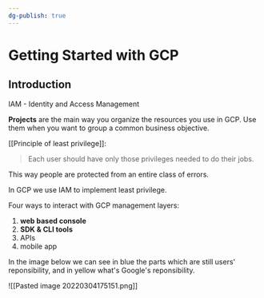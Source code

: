 ```yaml
---
dg-publish: true
---
```

# Getting Started with GCP

## Introduction

IAM - Identity and Access Management

**Projects** are the main way you organize the resources you use in GCP. Use them when you want to group a common business objective.

[[Principle of least privilege]]:

> Each user should have only those privileges needed to do their jobs.

This way people are protected from an entire class of errors.

In GCP we use IAM to implement least privilege.

Four ways to interact with GCP management layers:

1. **web based console**
2. **SDK & CLI tools**
3. APIs
4. mobile app

In the image below we can see in blue the parts which are still users' reponsibility, and in yellow what's Google's reponsibility.

![[Pasted image 20220304175151.png]]

